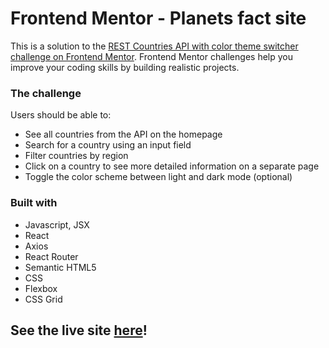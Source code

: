 # Frontend Mentor - Planets fact site

This is a solution to the [REST Countries API with color theme switcher challenge on Frontend Mentor](https://www.frontendmentor.io/challenges/rest-countries-api-with-color-theme-switcher-5cacc469fec04111f7b848ca). Frontend Mentor challenges help you improve your coding skills by building realistic projects.



### The challenge

Users should be able to:


- See all countries from the API on the homepage
- Search for a country using an input field
- Filter countries by region
- Click on a country to see more detailed information on a separate page
- Toggle the color scheme between light and dark mode (optional)


### Built with

- Javascript, JSX
- React
- Axios
- React Router
- Semantic HTML5 
- CSS
- Flexbox
- CSS Grid

## See the live site [here](https://rest-countries-7ad.pages.dev/)!
